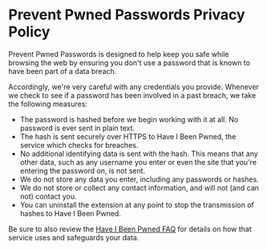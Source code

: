 # Prevent Pwned Passwords Privacy Policy

Prevent Pwned Passwords is designed to help keep you safe while browsing the web by ensuring you don't use a password that is 
known to have been part of a data breach.

Accordingly, we're very careful with any credentials you provide. Whenever we check to see if a password has been involved in
a past breach, we take the following measures:
* The password is hashed before we begin working with it at all. No password is ever sent in plain text.
* The hash is sent securely over HTTPS to Have I Been Pwned, the service which checks for breaches.
* No additional identifying data is sent with the hash. This means that any other data, such as any username you enter or even the site that you're entering the password on, is not sent.
* We do not store any data you enter, including any passwords or hashes.
* We do not store or collect any contact information, and will not (and can not) contact you.
* You can uninstall the extension at any point to stop the transmission of hashes to Have I Been Pwned.

Be sure to also review the [Have I Been Pwned FAQ](https://haveibeenpwned.com/FAQs) for details on how that service uses and safeguards your data.
